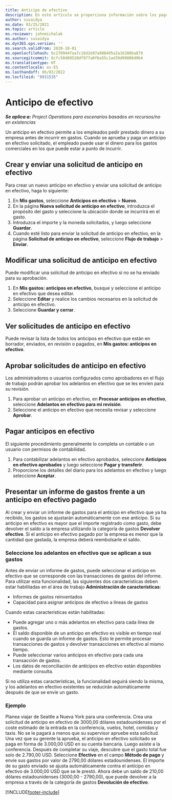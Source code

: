 ```yaml
---
title: Anticipo de efectivo
description: En este artículo se proporciona información sobre los pagos anticipados en efectivo.
author: suvaidya
ms.date: 03/25/2021
ms.topic: article
ms.reviewer: johnmichalak
ms.author: suvaidya
ms.dyn365.ops.version: ''
ms.search.validFrom: 2020-10-01
ms.openlocfilehash: bc270944faa7c16d2e97a988495a2a16380ba879
ms.sourcegitcommit: 6cfc50d89528df977a8f6a55c1ad39d99800d9b4
ms.translationtype: HT
ms.contentlocale: es-ES
ms.lasthandoff: 06/03/2022
ms.locfileid: "8931535"
---
```

# <a name="cash-advance"></a>Anticipo de efectivo

_**Se aplica a:** Project Operations para escenarios basados en recursos/no en existencias_

Un anticipo en efectivo permite a los empleados pedir prestado dinero a su empresa antes de incurrir en gastos. Cuando se aprueba y paga un anticipo en efectivo solicitado, el empleado puede usar el dinero para los gastos comerciales en los que puede estar a punto de incurrir. 

## <a name="create-and-submit-a-cash-advance-request"></a>Crear y enviar una solicitud de anticipo en efectivo
Para crear un nuevo anticipo en efectivo y enviar una solicitud de anticipo en efectivo, haga lo siguiente: 

1. En **Mis gastos**, seleccione **Anticipos en efectivo** > **Nuevo**. 
2. En la página **Nueva solicitud de anticipo en efectivo**, introduzca el propósito del gasto y seleccione la ubicación donde se incurrirá en el gasto.
3. Introduzca el importe y la moneda solicitados, y luego seleccione **Guardar**. 
4. Cuando esté listo para enviar la solicitud de anticipo en efectivo, en la página **Solicitud de anticipo en efectivo**, seleccione **Flujo de trabajo** > **Enviar**.

## <a name="modify-a-cash-advance-request"></a>Modificar una solicitud de anticipo en efectivo

Puede modificar una solicitud de anticipo en efectivo si no se ha enviado para su aprobación.

1. En **Mis gastos: anticipos en efectivo**, busque y seleccione el anticipo en efectivo que desea editar.
2. Seleccione **Editar** y realice los cambios necesarios en la solicitud de anticipo en efectivo. 
3. Seleccione **Guardar y cerrar**.


## <a name="view-cash-advance-requests"></a>Ver solicitudes de anticipo en efectivo
Puede revisar la lista de todos los anticipos en efectivo que están en borrador, enviados, en revisión o pagados, en **Mis gastos: anticipos en efectivo**. 

## <a name="approve-cash-advance-requests"></a>Aprobar solicitudes de anticipo en efectivo

Los administradores o usuarios configurados como aprobadores en el flujo de trabajo podrán aprobar los adelantos en efectivo que se les envíen para su revisión. 

1. Para aprobar un anticipo en efectivo, en **Procesar anticipos en efectivo**, seleccione **Adelantos en efectivo para mi revisión**.
2. Seleccione el anticipo en efectivo que necesita revisar y seleccione **Aprobar**.  

## <a name="pay-cash-advances"></a>Pagar anticipos en efectivo 
El siguiente procedimiento generalmente lo completa un contable o un usuario con permisos de contabilidad.

1. Para contabilizar adelantos en efectivo aprobados, seleccione **Anticipos en efectivo aprobados** y luego seleccione **Pagar y transferir**.  
2. Proporcione los detalles del diario para los adelantos en efectivo y luego seleccione **Aceptar**. 

## <a name="submit-an-expense-report-against-a-paid-cash-advance"></a>Presentar un informe de gastos frente a un anticipo en efectivo pagado 

Al crear y enviar un informe de gastos para el anticipo en efectivo que ya ha recibido, los gastos se ajustarán automáticamente con ese anticipo. Si su anticipo en efectivo es mayor que el importe registrado como gasto, debe devolver el saldo a la empresa utilizando la categoría de gastos **Devolver efectivo**. Si el anticipo en efectivo pagado por la empresa es menor que la cantidad que gastada, la empresa deberá reembolsarle el saldo. 

### <a name="select-cash-advances-that-apply-to-your-expenses"></a>Seleccione los adelantos en efectivo que se aplican a sus gastos
Antes de enviar un informe de gastos, puede seleccionar el anticipo en efectivo que se corresponde con las transacciones de gastos del informe. Para utilizar esta funcionalidad, las siguientes dos características deben estar habilitadas en el área de trabajo **Administración de características**:

  - Informes de gastos reinventados
  - Capacidad para asignar anticipos de efectivo a líneas de gastos
 
 Cuando estas características están habilitadas:
 
  - Puede agregar uno o más adelantos en efectivo para cada línea de gastos.
  - El saldo disponible de un anticipo en efectivo es visible en tiempo real cuando se guarda un informe de gastos. Esto le permite procesar transacciones de gastos y devolver transacciones en efectivo al mismo tiempo.
  - Puede seleccionar varios anticipos en efectivo para cada una transacción de gastos.
  - Los datos de reconciliación de anticipos en efectivo están disponibles mediante consulta. 
 
Si no utiliza estas características, la funcionalidad seguirá siendo la misma, y los adelantos en efectivo existentes se reducirán automáticamente después de que se envíe un gasto.

### <a name="example"></a>Ejemplo 
Planea viajar de Seattle a Nueva York para una conferencia. Crea una solicitud de anticipo en efectivo de 3000,00 dólares estadounidenses por el coste estimado de la entrada en la conferencia, vuelos, hotel, comidas y taxis. No se le pagará a menos que su supervisor apruebe esta solicitud. Una vez que su gerente la aprueba, el anticipo en efectivo solicitado se paga en forma de 3.000,00 USD en su cuenta bancaria. Luego asiste a la conferencia. Después de completar su viaje, descubre que el gasto total fue solo de 2.790,00 USD. Seleccione **Efectivo** en el campo **Método de pago** y envíe sus gastos por valor de 2790,00 dólares estadounidenses. El importe de su gasto enviado se ajusta automáticamente contra el anticipo en efectivo de 3.000,00 USD que se le prestó. Ahora debe un saldo de 210,00 dólares estadounidenses (3000,00 - 2790,00), que puede devolver a la empresa a través de la categoría de gastos **Devolución de efectivo**.



[!INCLUDE[footer-include](../includes/footer-banner.md)]
